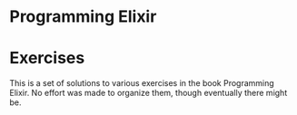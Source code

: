 Programming Elixir
===
Exercises
====
This is a set of solutions to various exercises in the book Programming Elixir. No effort was made to organize them, though eventually there might be.
